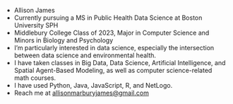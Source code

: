- Allison James
- Currently pursuing a MS in Public Health Data Science at Boston University SPH
- Middlebury College Class of 2023, Major in Computer Science and Minors in Biology and Psychology
- I’m particularly interested in data science, especially the intersection between data science and environmental health.
- I have taken classes in Big Data, Data Science, Artificial Intelligence, and Spatial Agent-Based Modeling, as well as computer science-related math courses. 
- I have used Python, Java, JavaScript, R, and NetLogo.
- Reach me at allisonmarburyjames@gmail.com

<!---
amjamesmidd/amjamesmidd is a ✨ special ✨ repository because its `README.md` (this file) appears on your GitHub profile.
You can click the Preview link to take a look at your changes.
--->
